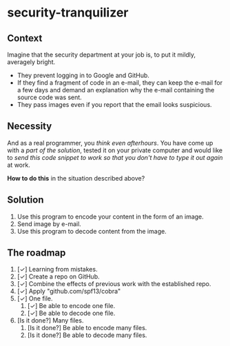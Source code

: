 # security-tranquilizer

## Context
Imagine that the security department at your job is, to put it mildly, averagely bright.

- They prevent logging in to Google and GitHub.
- If they find a fragment of code in an e-mail, they can keep the e-mail for a few days and demand an explanation why the e-mail containing the source code was sent.
- They pass images even if you report that the email looks suspicious.

## Necessity
And as a real programmer, you _think even afterhours_.
You have come up with a _part of the solution_, tested it on your private computer and would like to _send this code snippet to work so that you don't have to type it out again_ at work.

**How to do this** in the situation described above? 

## Solution
1. Use this program to encode your content in the form of an image.
1. Send image by e-mail.
1. Use this program to decode content from the image.

## The roadmap
1. [✓] Learning from mistakes.
1. [✓] Create a repo on GitHub.
1. [✓] Combine the effects of previous work with the established repo.
1. [✓] Apply "github.com/spf13/cobra"
1. [✓] One file.
    1. [✓] Be able to encode one file.
    1. [✓] Be able to decode one file.
1. [Is it done?] Many files.
    1. [Is it done?] Be able to encode many files.
    1. [Is it done?] Be able to decode many files.

